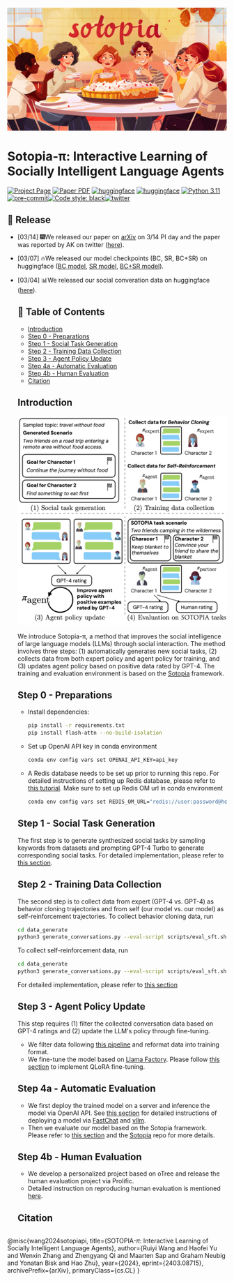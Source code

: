 ![sotopia-pi](assets/sotopia-pi.png)

# Sotopia-π: Interactive Learning of Socially Intelligent Language Agents

[![Project Page](https://img.shields.io/badge/Project-Page-green.svg)](https://pi.sotopia.world/) [![Paper PDF](https://img.shields.io/badge/Paper-PDF-red.svg)](https://arxiv.org/pdf/2403.08715.pdf) [![huggingface](https://img.shields.io/badge/%F0%9F%A4%97-Data-yellow)](https://huggingface.co/datasets/cmu-lti/sotopia-pi/tree/main) [![huggingface](https://img.shields.io/badge/%F0%9F%A4%97-Model-orange)](https://huggingface.co/cmu-lti/sotopia-pi-mistral-7b-BC_SR) [![Python 3.11](https://img.shields.io/badge/python-3.11-blue.svg)](https://www.python.org/downloads/release/python-3109/)  [![pre-commit](https://img.shields.io/badge/pre--commit-enabled-brightgreen?logo=pre-commit&logoColor=white)](https://pre-commit.com/)<a href="https://github.com/psf/black"><img alt="Code style: black" src="https://img.shields.io/badge/code%20style-black-000000.svg"></a>[![twitter](https://img.shields.io/badge/Twitter-Thread-cyan)](https://x.com/RuiyiWang153/status/1768340167717458283?s=20)

  ## 📢 Release

* [03/14] 🎆We released our paper on [arXiv](https://arxiv.org/abs/2403.08715) on 3/14 PI day and the paper was reported by AK on twitter ([here](https://twitter.com/_akhaliq/status/1768118035770974262)).

* [03/07] 🔥We released our model checkpoints (BC, SR, BC+SR) on huggingface ([BC model](https://huggingface.co/cmu-lti/sotopia-pi-mistral-7b-BC), [SR model](https://huggingface.co/cmu-lti/sotopia-pi-mistral-7b-SR), [BC+SR model](https://huggingface.co/cmu-lti/sotopia-pi-mistral-7b-BC_SR)).

* [03/04] 📊We released our social converation data on huggingface ([here](https://huggingface.co/datasets/cmu-lti/sotopia-pi/tree/main)).



  ## 📌 Table of Contents
  - [Introduction](#introduction)
  - [Step 0 - Preparations](#step-0---preparations)
  - [Step 1 - Social Task Generation](#step-1---social-task-generation)
  - [Step 2 - Training Data Collection](#step-2---training-data-collection)
  - [Step 3 - Agent Policy Update](#step-3---agent-policy-update)
  - [Step 4a - Automatic Evaluation](#step-4a---automatic-evaluation)
  - [Step 4b - Human Evaluation](#step-4b---human-evaluation)
  - [Citation](#citation)



  ## Introduction

  ![title](assets/acl2024_teaser.png)

  We introduce Sotopia-π, a method that improves the social intelligence of large language models (LLMs) through social interaction. The method involves three steps: (1) automatically generates new social tasks, (2) collects data from both expert policy and agent policy for training, and (3) updates agent policy based on positive data rated by GPT-4. The training and evaluation environment is based on the [Sotopia](https://github.com/XuhuiZhou/sotopia) framework.

  ## Step 0 - Preparations
  - Install dependencies:
    ```bash
    pip install -r requirements.txt
    pip install flash-attn --no-build-isolation
    ```
  - Set up OpenAI API key in conda environment
    ```bash
    conda env config vars set OPENAI_API_KEY=api_key
    ```
  - A Redis database needs to be set up prior to running this repo. For detailed instructions of setting up Redis database, please refer to [this tutorial](https://github.com/sotopia-lab/sotopia-pi/tree/main/data_generate#setting-up-redis-database). Make sure to set up Redis OM url in conda environment
    ```bash
    conda env config vars set REDIS_OM_URL="redis://user:password@host:port"
    ```
  ## Step 1 - Social Task Generation
  The first step is to generate synthesized social tasks by sampling keywords from datasets and prompting GPT-4 Turbo to generate corresponding social tasks. For detailed implementation, please refer to [this section](https://github.com/sotopia-lab/sotopia-pi/tree/main/data_generate#social-task-generation).

  ## Step 2 - Training Data Collection
  The second step is to collect data from expert (GPT-4 vs. GPT-4) as behavior cloning trajectories and from self (our model vs. our model) as self-reinforcement trajectories.
  To collect behavior cloning data, run
  ```bash
  cd data_generate
  python3 generate_conversations.py --eval-script scripts/eval_sft.sh --env-file env_files/used_env.json --experiment-name your_exp_name --tag your_tag --agent1-model gpt-4 --agent2-model gpt-4 --push-to-db True
  ```
  To collect self-reinforcement data, run
  ```bash
  cd data_generate
  python3 generate_conversations.py --eval-script scripts/eval_sft.sh --env-file env_files/used_env.json --experiment-name your_exp_name --tag your_tag --agent1-model custom_model --agent2-model custom_model --push-to-db True
  ```
  For detailed implementation, please refer to [this section](https://github.com/sotopia-lab/sotopia-pi/tree/main/data_generate#conversation-data-generation-for-training)

  ## Step 3 - Agent Policy Update
  This step requires (1) filter the collected conversation data based on GPT-4 ratings and (2) update the LLM's policy through fine-tuning.
  - We filter data following [this pipeline](https://github.com/sotopia-lab/sotopia-pi/tree/main/data_process#data-processing-pipeline) and reformat data into training format.
  - We fine-tune the model based on [Llama Factory](https://github.com/hiyouga/LLaMA-Factory). Please follow [this section](https://github.com/sotopia-lab/sotopia-pi/tree/main/llm_self_train#training-bc-andor-sr-pipeline) to implement QLoRA fine-tuning.

  ## Step 4a - Automatic Evaluation
  - We first deploy the trained model on a server and inference the model via OpenAI API. See [this section](https://github.com/sotopia-lab/sotopia-pi/tree/main/llm_deploy#llm-deployment-pipeline) for detailed instructions of deploying a model via [FastChat](https://github.com/lm-sys/FastChat/tree/main) and [vllm](https://github.com/vllm-project/vllm).
  - Then we evaluate our model based on the Sotopia framework. Please refer to [this section](https://github.com/sotopia-lab/sotopia-pi/tree/main/llm_deploy#llm-deployment-pipeline) and the [Sotopia](https://github.com/XuhuiZhou/sotopia) repo for more details.

  ## Step 4b - Human Evaluation

  * We develop a personalized project based on oTree and release the human evaluation project via Prolific.
  * Detailed instruction on reproducing human evaluation is mentioned [here](https://github.com/sotopia-lab/sotopia-pi/tree/main/human_eval).

  ## Citation

  ```
@misc{wang2024sotopiapi,
  title={SOTOPIA-$\pi$: Interactive Learning of Socially Intelligent Language Agents},
  author={Ruiyi Wang and Haofei Yu and Wenxin Zhang and Zhengyang Qi and Maarten Sap and Graham Neubig and Yonatan Bisk and Hao Zhu},
  year={2024},
  eprint={2403.08715},
  archivePrefix={arXiv},
  primaryClass={cs.CL}
}
  ```
